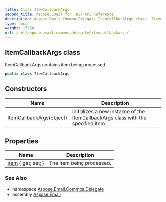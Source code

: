 ```yaml
---
title: Class ItemCallbackArgs
second_title: Aspose.Email for .NET API Reference
description: Aspose.Email.Common.Delegate.ItemCallbackArgs class. ItemCallbackArgs contains item being processed
type: docs
weight: 17220
url: /net/aspose.email.common.delegate/itemcallbackargs/
---
```

## ItemCallbackArgs class

ItemCallbackArgs contains item being processed.

```csharp
public class ItemCallbackArgs
```

## Constructors

| Name | Description |
| --- | --- |
| [ItemCallbackArgs](itemcallbackargs/)(object) | Initializes a new instance of the ItemCallbackArgs class with the specified item. |

## Properties

| Name | Description |
| --- | --- |
| [Item](../../aspose.email.common.delegate/itemcallbackargs/item/) { get; set; } | The item being processed. |

### See Also

* namespace [Aspose.Email.Common.Delegate](../../aspose.email.common.delegate/)
* assembly [Aspose.Email](../../)


